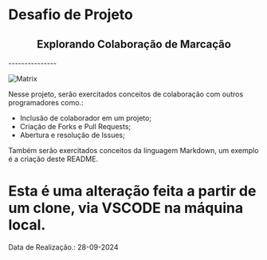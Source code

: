 <h1 aligh=center> Desafio de Projeto </h1>
<h2 align=center> Explorando Colaboração de Marcação</h2>
---------------

![Matrix](https://giphy.com/gifs/loop-computer-matrix-10zxDv7Hv5RF9C)

Nesse projeto, serão exercitados conceitos de colaboração com outros programadores como.:
- Inclusão de colaborador em um projeto;
- Criação de Forks e Pull Requests;
- Abertura e resolução de Issues;

Também serão exercitados conceitos da linguagem Markdown, um exemplo é a criação deste README.


# Esta é uma alteração feita a partir de um clone, via VSCODE na máquina local.

Data de Realização.: 28-09-2024
